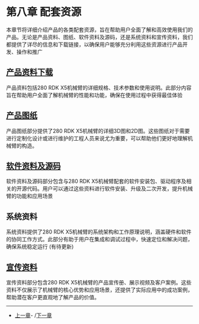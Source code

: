 # 第八章 配套资源
本章节将详细介绍产品的各类配套资源，旨在帮助用户全面了解和高效使用我们的产品。无论是产品资料、图纸、软件资料及源码，还是系统资料和宣传资料，我们都提供了详尽的信息和下载链接，以确保用户能够充分利用这些资源进行产品开发、操作和推广

## [产品资料下载](8.1-ProductInformation/README.MD)

产品资料包括280 RDK X5机械臂的详细规格、技术参数和使用说明。此部分内容旨在帮助用户全面了解机械臂的性能和功能，确保在使用过程中获得最佳体验

## [产品图纸](8.2-ProductDrawings/README.MD)

产品图纸部分提供了280 RDK X5机械臂的详细3D图和2D图。这些图纸对于需要进行定制化设计或进行维护的工程人员来说尤为重要，可以帮助他们更好地理解机械臂的构造。

## [软件资料及源码](8.3-SoftwareInformationAndSourceCode/README.MD)
软件资料及源码部分包含与280 RDK X5机械臂配套的软件安装包、驱动程序及相关的开源代码。用户可以通过这些资料进行软件安装、升级及二次开发，提升机械臂的功能和应用场景

## 系统资料

系统资料提供了280 RDK X5机械臂的系统架构和工作原理说明，涵盖硬件和软件的协同工作方式。此部分有助于用户在集成和调试过程中，快速定位和解决问题，确保系统稳定运行
(有待更新)
## [宣传资料](8.5-PromotionalMaterials/README.MD)

宣传资料部分包含280 RDK X5机械臂的产品宣传册、展示视频及客户案例。这些资料不仅展示了机械臂的核心优势和应用场景，还提供了实际应用中的成功案例，帮助潜在客户更直观地了解产品的价值。

---
- [上一章](../7.SuccessfulCase/7-SuccessfulCases.md)- /[下一章](../../4-SupportAndService/11.AboutUs/11.AboutUs.md)